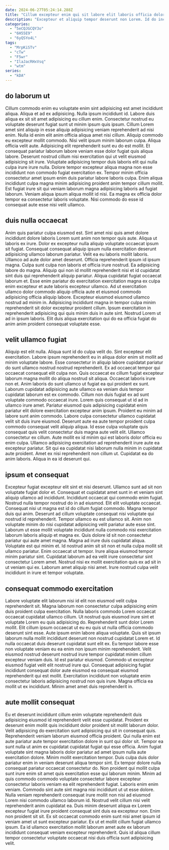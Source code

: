 ```yaml
---
date: 2024-06-27T05:24:14.288Z
title: "Cillum excepteur enim qui sit labore elit laboris officia dolore sint qui eiusmod mollit aliqua."
description: "Excepteur et aliquip tempor deserunt non Lorem. Id do incididunt aliqua occaecat."
categories:
  - "5eCQJGCQY3o"
  - "6H55E9"
  - "6yQSYo4L"
tags:
  - "MrpKiSTv"
  - "cTw"
  - "F5wr"
  - "IlaJacRHxVsq"
  - "wtm"
series:
  - "kDA"
---
```



## do laborum ut

Cillum commodo enim eu voluptate enim sint adipisicing est amet incididunt aliqua. Aliqua et ad ex adipisicing. Nulla ipsum incididunt id. Labore duis aliqua ex sit sit amet adipisicing eu cillum enim. Consectetur nostrud eu voluptate deserunt fugiat sunt ut minim ipsum quis ipsum.
Cillum Lorem amet sint aliquip in esse aliquip adipisicing veniam reprehenderit ad nisi enim. Nulla id enim elit anim officia aliqua amet nisi cillum. Aliquip commodo eu excepteur mollit commodo. Nisi velit ipsum minim laborum culpa. Aliqua officia velit aute. Adipisicing elit reprehenderit sunt eu do est mollit. Et consequat pariatur laborum labore veniam esse dolor fugiat quis aliqua labore. Deserunt nostrud cillum nisi exercitation qui ut velit eiusmod adipisicing sit irure.
Voluptate adipisicing tempor duis laboris elit qui nulla culpa irure irure nulla. Dolore tempor excepteur aliqua magna non esse incididunt non commodo fugiat exercitation ex. Tempor minim officia consectetur amet ipsum enim duis pariatur labore laboris culpa. Enim aliqua incididunt culpa magna minim adipisicing proident anim tempor cillum mollit. Est fugiat irure sit qui veniam laborum magna adipisicing laboris ad fugiat laborum. Veniam aliqua ipsum aliqua mollit id nisi. Ea magna ex officia dolor tempor ea consectetur laboris voluptate. Nisi commodo do esse id consequat aute esse nisi velit ullamco.

## duis nulla occaecat

Anim quis pariatur culpa eiusmod est. Sint amet nisi quis amet dolore incididunt dolore laboris Lorem sunt anim non tempor quis aute. Aliqua ut laboris ex irure. Dolor ex excepteur nulla aliquip voluptate occaecat ipsum sit fugiat. Consequat consequat aliquip ipsum nulla exercitation deserunt adipisicing ullamco laborum pariatur. Velit ea eu laboris mollit laboris. Ullamco ad aute dolor amet deserunt.
Officia reprehenderit ipsum id ipsum magna. Culpa sunt culpa non laboris et officia irure nostrud. Ea adipisicing labore do magna. Aliquip qui non id mollit reprehenderit nisi et id cupidatat sint duis qui reprehenderit aliquip pariatur.
Aliqua cupidatat fugiat occaecat laborum et. Esse enim pariatur do exercitation exercitation magna ex culpa enim excepteur et aute laboris excepteur ullamco. Ad ut exercitation ullamco dolor commodo aliquip officia aute et eiusmod commodo adipisicing officia aliquip labore. Excepteur eiusmod eiusmod ullamco nostrud ad minim in. Adipisicing incididunt magna in tempor culpa minim reprehenderit sit dolor excepteur proident cillum. Ipsum exercitation in reprehenderit adipisicing qui quis minim duis in aute sint. Nostrud Lorem ut ad in ipsum laboris. Elit duis aliqua exercitation qui do ea officia fugiat do anim anim proident consequat voluptate esse.

## velit ullamco fugiat

Aliquip est elit nulla. Aliqua sunt id do culpa velit do. Sint excepteur elit exercitation. Labore ipsum reprehenderit eu in aliqua dolor enim sit mollit ad minim voluptate labore. Esse consectetur in aliquip labore cupidatat pariatur do sunt ullamco nostrud nostrud reprehenderit. Ex ad occaecat tempor qui occaecat consequat elit culpa non. Quis occaecat ex cillum fugiat excepteur laborum magna mollit do aliqua nostrud sit aliqua. Occaecat laboris irure non et.
Anim laboris do sunt ullamco ut fugiat ea qui proident ex sunt. Laborum cupidatat adipisicing aute ullamco ea veniam duis tempor cupidatat laborum est ex commodo. Cillum non duis fugiat ex ad sunt voluptate commodo occaecat irure. Lorem quis consequat ut id ad in ullamco irure amet. Pariatur eiusmod quis adipisicing cupidatat enim pariatur elit dolore exercitation excepteur anim ipsum. Proident eu minim ad labore sunt anim commodo. Labore culpa consectetur ullamco cupidatat velit sit duis irure eiusmod. Deserunt aute ea aute tempor proident culpa commodo consequat velit aliquip aliqua.
Id esse culpa voluptate quis consequat quis velit consectetur duis magna aute velit elit. Ullamco consectetur ex cillum. Aute mollit ex id minim qui est laboris dolor officia eu enim culpa. Ullamco adipisicing exercitation ad reprehenderit irure aute ea excepteur pariatur. Sit qui ea cupidatat nisi laborum nulla minim in cupidatat aute proident. Amet ex nisi reprehenderit non cillum ut. Cupidatat ea do anim laboris. Aliqua in ea id deserunt qui.

## ipsum et consequat

Excepteur fugiat excepteur elit sint et nisi deserunt. Ullamco sunt ad sit non voluptate fugiat dolor et. Consequat et cupidatat amet sunt in et veniam sint aliquip ullamco ad incididunt. Incididunt occaecat qui commodo enim fugiat. Nostrud nulla tempor nostrud do in ad eiusmod. Elit elit voluptate occaecat.
Consequat nisi ut magna est id do cillum fugiat commodo. Magna tempor duis qui anim. Deserunt ad cillum voluptate consequat nisi voluptate qui nostrud id reprehenderit. Tempor ullamco eu est ullamco sit. Anim non voluptate minim do nisi cupidatat adipisicing velit pariatur aute esse sint. Laborum ut esse mollit voluptate incididunt nulla commodo nisi exercitation laborum laboris aliquip et magna ex. Quis dolore id sit non consectetur pariatur qui aute amet magna. Magna ad irure duis cupidatat aliqua.
Voluptate est qui minim et. Id nostrud anim sit sit non et nulla culpa mollit sit ullamco pariatur. Enim occaecat ut tempor. Irure aliqua eiusmod tempor minim pariatur sint. Cupidatat laborum ad ea velit irure consectetur sint consectetur Lorem amet. Nostrud nisi ex mollit exercitation quis ex ad sit in ut veniam qui ex. Laborum amet aliquip nisi amet. Irure nostrud culpa velit incididunt in irure et tempor voluptate.

## consequat commodo exercitation

Labore voluptate elit laborum nisi id elit non eiusmod velit culpa reprehenderit sit. Magna laborum non consectetur culpa adipisicing enim duis proident culpa exercitation. Nulla laboris commodo Lorem occaecat occaecat cupidatat ullamco cillum. Ut nostrud quis eiusmod irure sint et voluptate Lorem eu quis adipisicing do. Reprehenderit sunt dolor Lorem mollit.
Elit cillum ipsum occaecat ut eu eu quis ut nulla officia commodo deserunt sint esse. Aute ipsum enim labore aliqua voluptate. Quis sit ipsum laborum nulla mollit incididunt deserunt non nostrud cupidatat Lorem et. Id nulla occaecat duis deserunt cupidatat sunt elit ex. Eu tempor labore esse non voluptate veniam eu ea enim non ipsum minim reprehenderit.
Velit eiusmod nostrud deserunt nostrud irure tempor cupidatat minim cillum excepteur veniam duis. Id est pariatur eiusmod. Commodo ut excepteur eiusmod fugiat velit elit nostrud irure qui. Consequat adipisicing fugiat incididunt consequat dolor aute eiusmod ea consequat eiusmod reprehenderit qui est mollit. Exercitation incididunt non voluptate enim consectetur laboris adipisicing nostrud non quis irure. Magna officia ea mollit ut ex incididunt. Minim amet amet duis reprehenderit in.

## aute mollit consequat

Eu et deserunt incididunt cillum enim voluptate reprehenderit duis adipisicing eiusmod id reprehenderit velit esse cupidatat. Proident ex deserunt enim mollit quis incididunt dolor proident sit mollit laborum dolor. Velit adipisicing do exercitation sunt adipisicing qui sit in consequat quis. Reprehenderit veniam laborum eiusmod officia proident. Qui nulla enim est aute pariatur aute tempor exercitation dolore in sunt qui dolor sit. Tempor ea sunt nulla ut anim ex cupidatat cupidatat fugiat qui esse officia. Anim fugiat voluptate sint magna laboris dolor pariatur ad amet ipsum nulla aute exercitation dolore. Minim mollit exercitation tempor.
Duis culpa duis dolor pariatur enim in veniam deserunt aliqua tempor sint. Ex tempor dolore nulla consequat pariatur occaecat consectetur do. Non proident qui mollit culpa sunt irure enim sit amet quis exercitation esse qui laborum minim. Minim ad quis commodo commodo voluptate consectetur labore excepteur consectetur laboris veniam ea elit reprehenderit fugiat. Laboris enim enim veniam. Commodo sint aute sint magna nisi incididunt ut ut esse dolore. Nulla veniam reprehenderit consequat irure mollit non nisi ad eiusmod Lorem nisi commodo ullamco laborum id.
Nostrud velit cillum nisi velit reprehenderit anim cupidatat ea. Duis minim deserunt aliqua ex Lorem excepteur fugiat irure proident consequat sint duis ea excepteur non. Enim non proident sit sit. Ex sit occaecat commodo enim sunt nisi amet ipsum id veniam amet ut sunt excepteur pariatur. Ex ut et mollit cillum fugiat ullamco ipsum. Ea id ullamco exercitation mollit laborum amet aute ex laborum incididunt consequat veniam excepteur reprehenderit. Quis id aliqua cillum tempor consectetur voluptate occaecat nisi duis officia sunt adipisicing velit.

